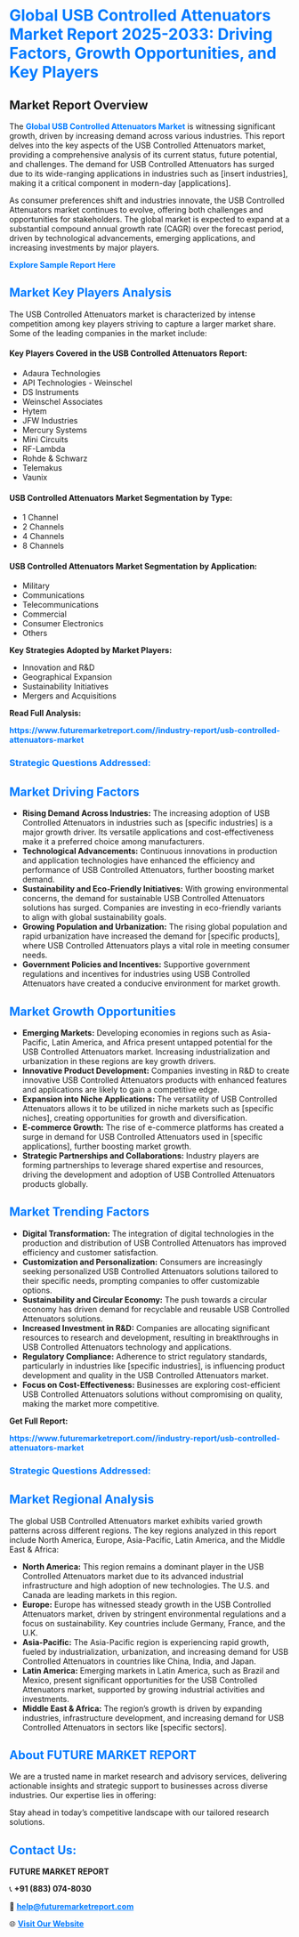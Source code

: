 <h1 style="color: #007BFF;">Global USB Controlled Attenuators Market Report 2025-2033: Driving Factors, Growth Opportunities, and Key Players</h1>

<section id="overview">
<h2>Market Report Overview</h2>
<p>The <a href="https://www.futuremarketreport.com//industry-report/usb-controlled-attenuators-market" style="color: #007BFF; text-decoration: none;"><strong>Global USB Controlled Attenuators Market</strong></a> is witnessing significant growth, driven by increasing demand across various industries. This report delves into the key aspects of the USB Controlled Attenuators market, providing a comprehensive analysis of its current status, future potential, and challenges. The demand for USB Controlled Attenuators has surged due to its wide-ranging applications in industries such as [insert industries], making it a critical component in modern-day [applications].</p>
<p>As consumer preferences shift and industries innovate, the USB Controlled Attenuators market continues to evolve, offering both challenges and opportunities for stakeholders. The global market is expected to expand at a substantial compound annual growth rate (CAGR) over the forecast period, driven by technological advancements, emerging applications, and increasing investments by major players.</p>
</section>

<section id="overview">
<p><a href="https://www.futuremarketreport.com//request-sample/reportId=47312" style="color: #007BFF; text-decoration: none;"><strong>Explore Sample Report Here</strong></a></p>
</section>

<section id="key-players">
<h2 style="color: #007BFF;">Market Key Players Analysis</h2>
<p>The USB Controlled Attenuators market is characterized by intense competition among key players striving to capture a larger market share. Some of the leading companies in the market include:</p>
<h4>Key Players Covered in the USB Controlled Attenuators Report:</h4>
<ul><li>Adaura Technologies</li><li>API Technologies - Weinschel</li><li>DS Instruments</li><li>Weinschel Associates</li><li>Hytem</li><li>JFW Industries</li><li>Mercury Systems</li><li>Mini Circuits</li><li>RF-Lambda</li><li>Rohde &amp; Schwarz</li><li>Telemakus</li><li>Vaunix</li></ul>
<h4>USB Controlled Attenuators Market Segmentation by Type:</h4>
<ul><li>1 Channel</li><li>2 Channels</li><li>4 Channels</li><li>8 Channels</li></ul>

<h4>USB Controlled Attenuators Market Segmentation by Application:</h4>
<ul><li>Military</li><li>Communications</li><li>Telecommunications</li><li>Commercial</li><li>Consumer Electronics</li><li>Others</li></ul>
<p><strong>Key Strategies Adopted by Market Players:</strong></p>
<ul>
<li>Innovation and R&D</li>
<li>Geographical Expansion</li>
<li>Sustainability Initiatives</li>
<li>Mergers and Acquisitions</li>
</ul>
</section>

<section>
<p><strong>Read Full Analysis: </strong></p><a href="https://www.futuremarketreport.com//industry-report/usb-controlled-attenuators-market" style="color: #007BFF; text-decoration: none;"><strong>https://www.futuremarketreport.com//industry-report/usb-controlled-attenuators-market</strong></a>
<h3 style="color: #007BFF;">Strategic Questions Addressed:</h3>
</section>

<section id="driving-factors">
<h2 style="color: #007BFF;">Market Driving Factors</h2>
<ul>
<li><strong>Rising Demand Across Industries:</strong> The increasing adoption of USB Controlled Attenuators in industries such as [specific industries] is a major growth driver. Its versatile applications and cost-effectiveness make it a preferred choice among manufacturers.</li>
<li><strong>Technological Advancements:</strong> Continuous innovations in production and application technologies have enhanced the efficiency and performance of USB Controlled Attenuators, further boosting market demand.</li>
<li><strong>Sustainability and Eco-Friendly Initiatives:</strong> With growing environmental concerns, the demand for sustainable USB Controlled Attenuators solutions has surged. Companies are investing in eco-friendly variants to align with global sustainability goals.</li>
<li><strong>Growing Population and Urbanization:</strong> The rising global population and rapid urbanization have increased the demand for [specific products], where USB Controlled Attenuators plays a vital role in meeting consumer needs.</li>
<li><strong>Government Policies and Incentives:</strong> Supportive government regulations and incentives for industries using USB Controlled Attenuators have created a conducive environment for market growth.</li>
</ul>
</section>

<section id="growth-opportunities">
<h2 style="color: #007BFF;">Market Growth Opportunities</h2>
<ul>
<li><strong>Emerging Markets:</strong> Developing economies in regions such as Asia-Pacific, Latin America, and Africa present untapped potential for the USB Controlled Attenuators market. Increasing industrialization and urbanization in these regions are key growth drivers.</li>
<li><strong>Innovative Product Development:</strong> Companies investing in R&D to create innovative USB Controlled Attenuators products with enhanced features and applications are likely to gain a competitive edge.</li>
<li><strong>Expansion into Niche Applications:</strong> The versatility of USB Controlled Attenuators allows it to be utilized in niche markets such as [specific niches], creating opportunities for growth and diversification.</li>
<li><strong>E-commerce Growth:</strong> The rise of e-commerce platforms has created a surge in demand for USB Controlled Attenuators used in [specific applications], further boosting market growth.</li>
<li><strong>Strategic Partnerships and Collaborations:</strong> Industry players are forming partnerships to leverage shared expertise and resources, driving the development and adoption of USB Controlled Attenuators products globally.</li>
</ul>
</section>

<section id="trending-factors">
<h2 style="color: #007BFF;">Market Trending Factors</h2>
<ul>
<li><strong>Digital Transformation:</strong> The integration of digital technologies in the production and distribution of USB Controlled Attenuators has improved efficiency and customer satisfaction.</li>
<li><strong>Customization and Personalization:</strong> Consumers are increasingly seeking personalized USB Controlled Attenuators solutions tailored to their specific needs, prompting companies to offer customizable options.</li>
<li><strong>Sustainability and Circular Economy:</strong> The push towards a circular economy has driven demand for recyclable and reusable USB Controlled Attenuators solutions.</li>
<li><strong>Increased Investment in R&D:</strong> Companies are allocating significant resources to research and development, resulting in breakthroughs in USB Controlled Attenuators technology and applications.</li>
<li><strong>Regulatory Compliance:</strong> Adherence to strict regulatory standards, particularly in industries like [specific industries], is influencing product development and quality in the USB Controlled Attenuators market.</li>
<li><strong>Focus on Cost-Effectiveness:</strong> Businesses are exploring cost-efficient USB Controlled Attenuators solutions without compromising on quality, making the market more competitive.</li>
</ul>
</section>

<section>
<p><strong>Get Full Report: </strong></p><a href="https://www.futuremarketreport.com//industry-report/usb-controlled-attenuators-market" style="color: #007BFF; text-decoration: none;"><strong>https://www.futuremarketreport.com//industry-report/usb-controlled-attenuators-market</strong></a>
<h3 style="color: #007BFF;">Strategic Questions Addressed:</h3>
</section>


<section id="regional-analysis">
<h2 style="color: #007BFF;">Market Regional Analysis</h2>
<p>The global USB Controlled Attenuators market exhibits varied growth patterns across different regions. The key regions analyzed in this report include North America, Europe, Asia-Pacific, Latin America, and the Middle East & Africa:</p>
<ul>
<li><strong>North America:</strong> This region remains a dominant player in the USB Controlled Attenuators market due to its advanced industrial infrastructure and high adoption of new technologies. The U.S. and Canada are leading markets in this region.</li>
<li><strong>Europe:</strong> Europe has witnessed steady growth in the USB Controlled Attenuators market, driven by stringent environmental regulations and a focus on sustainability. Key countries include Germany, France, and the U.K.</li>
<li><strong>Asia-Pacific:</strong> The Asia-Pacific region is experiencing rapid growth, fueled by industrialization, urbanization, and increasing demand for USB Controlled Attenuators in countries like China, India, and Japan.</li>
<li><strong>Latin America:</strong> Emerging markets in Latin America, such as Brazil and Mexico, present significant opportunities for the USB Controlled Attenuators market, supported by growing industrial activities and investments.</li>
<li><strong>Middle East & Africa:</strong> The region’s growth is driven by expanding industries, infrastructure development, and increasing demand for USB Controlled Attenuators in sectors like [specific sectors].</li>
</ul>
</section>

<footer>
<h2 style="color: #007BFF;">About FUTURE MARKET REPORT</h2>
<p>We are a trusted name in market research and advisory services, delivering actionable insights and strategic support to businesses across diverse industries. Our expertise lies in offering:</p>

<p>Stay ahead in today’s competitive landscape with our tailored research solutions.</p>

<h2 style="color: #007BFF;">Contact Us:</h2>
<p><strong>FUTURE MARKET REPORT</strong></p>
<p>📞 <strong>+91 (883) 074-8030</strong></p>
<p>📧 <strong><a href="mailto:help@futuremarketreport.com" style="color: #007BFF;">help@futuremarketreport.com</a></strong></p>
<p>🌐 <strong><a href="https://www.futuremarketreport.com/" style="color: #007BFF;">Visit Our Website</a></strong></p>
</footer>